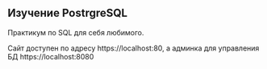 ## Изучение PostrgreSQL
Практикум по SQL  для себя любимого.

Сайт доступен по адресу https://localhost:80, а админка для управления БД https://localhost:8080